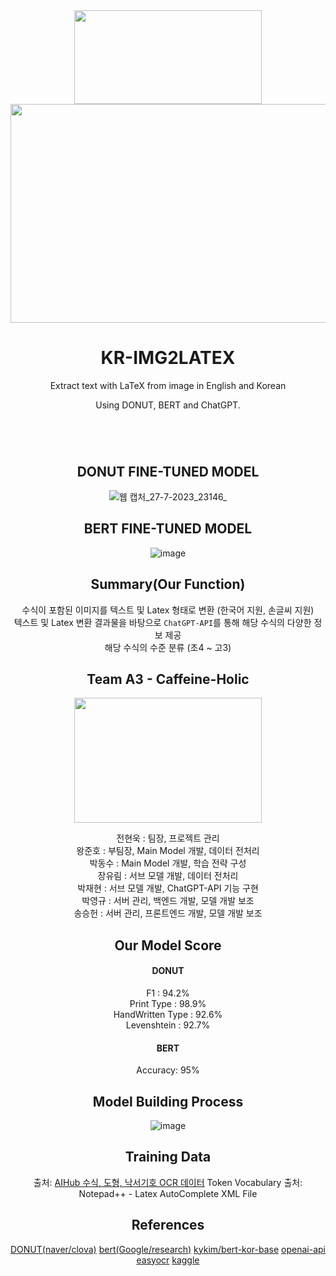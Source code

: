 <div align="center">
    <a href="https://github.com/KDTAI-A3/kr-img2latex">
          <img width="300" height="150" src="https://github.com/KDTAI-A3/kr-img2latex/assets/79557712/690e1566-d208-4135-b727-7dd3be0137b2">
    </a>
<div align="center">
    <a href="https://github.com/KDTAI-A3/kr-img2latex">
          <img width="600" height="350" src="https://github.com/KDTAI-A3/kr-img2latex/assets/79557712/5e94ab89-09ec-4349-8123-9d5fede48f08">
    </a>
    <br>
    <h1>KR-IMG2LATEX</h1>
    <p>
        Extract text with LaTeX from image in English and Korean
    </p>
    <p>
        Using DONUT, BERT and ChatGPT.
    </p>
    <h1></h1>
    <br>


## **DONUT FINE-TUNED MODEL**
![웹 캡처_27-7-2023_23146_](https://github.com/KDTAI-A3/kr-img2latex/assets/81287077/32bf89d0-98ff-4646-aa9b-7f74e862863a)

## **BERT FINE-TUNED MODEL**
![image](https://github.com/KDTAI-A3/kr-img2latex/assets/81287077/078accc2-a085-429b-abd3-84be864c960b)


## **Summary(Our Function)**
 수식이 포함된 이미지를 텍스트 및 Latex 형태로 변환 (한국어 지원, 손글씨 지원)  
 텍스트 및 Latex 변환 결과물을 바탕으로 `ChatGPT-API`를 통해 해당 수식의 다양한 정보 제공  
 해당 수식의 수준 분류 (초4 ~ 고3)  

## Team A3 - Caffeine-Holic
<img width="300" height="200" src="https://github.com/KDTAI-A3/kr-img2latex/assets/81287077/e46a6a13-6396-4973-8dc8-230a2812ca47">

 전현욱 : 팀장, 프로젝트 관리  
 왕준호 : 부팀장, Main Model 개발, 데이터 전처리  
 박동수 : Main Model 개발, 학습 전략 구성  
 장유림 : 서브 모델 개발, 데이터 전처리  
 박재현 : 서브 모델 개발, ChatGPT-API 기능 구현  
 박영규 : 서버 관리, 백엔드 개발, 모델 개발 보조  
 송승헌 : 서버 관리, 프론트엔드 개발, 모델 개발 보조  

## Our Model Score
 #### DONUT  
   F1 : 94.2%  
     Print Type : 98.9%  
     HandWritten Type : 92.6%  
   Levenshtein : 92.7%  
 #### BERT  
   Accuracy: 95%  

## Model Building Process
![image](https://github.com/KDTAI-A3/kr-img2latex/assets/81287077/1625d2a8-83b6-4ab3-9d32-d8f4171e72cf)

## Training Data
 출처: [AIHub 수식, 도형, 낙서기호 OCR 데이터](https://www.aihub.or.kr/aihubdata/data/view.do?currMenu=115&topMenu=100&dataSetSn=479)
 Token Vocabulary 출처: Notepad++ - Latex AutoComplete XML File

## References
 [DONUT(naver/clova)](https://github.com/clovaai/donut)
 [bert(Google/research)](https://github.com/google-research/bert)
 [kykim/bert-kor-base](https://github.com/kiyoungkim1/LMkor)
 [openai-api](https://openai.com/)
 [easyocr](https://github.com/JaidedAI/EasyOCR)
 [kaggle](https://www.kaggle.com/code/nbroad/donut-train-benetech)
</div>
